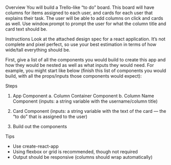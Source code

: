 Overview
You will build a Trello-like “to do” board. This board will have columns for items assigned to
each user, and cards for each user that explains their task. The user will be able to add
columns on click and cards as well. Use window.prompt to prompt the user for what the
column title and card text should be.

Instructions
Look at the attached design spec for a react application. It’s not complete and pixel perfect, so
use your best estimation in terms of how wide/tall everything should be.

First, give a list of all the components you would build to create this app and how they would
be nested as well as what inputs they would need. For example, you might start like below
(finish this list of components you would build, with all the props/inputs those components
would expect):

Steps
1. App Component
a. Column Container Component
b. Column Name Component (inputs: a string variable with the username/column
title)

2. Card Component (inputs: a string variable with the text of the card — the “to do” that is
assigned to the user)
3. Build out the components

Tips
* Use create-react-app
* Using flexbox or grid is recommended, though not required
* Output should be responsive (columns should wrap automatically)